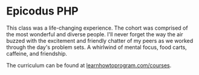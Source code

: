 # Epicodus PHP

This class was a life-changing experience. The cohort was comprised of the most
wonderful and diverse people. I'll never forget the way the air buzzed with
the excitement and friendly chatter of my peers as we worked through the day's
problem sets. A whirlwind of mental focus, food carts, caffeine, and friendship.

The curriculum can be found at [learnhowtoprogram.com/courses](https://www.learnhowtoprogram.com/courses).
